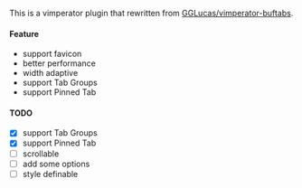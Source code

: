 This is a vimperator plugin that rewritten from [GGLucas/vimperator-buftabs](https://github.com/GGLucas/vimperator-buftabs).

#### Feature
* support favicon
* better performance
* width adaptive
* support Tab Groups
* support Pinned Tab

#### TODO
- [X] support Tab Groups
- [X] support Pinned Tab
- [ ] scrollable
- [ ] add some options
- [ ] style definable
